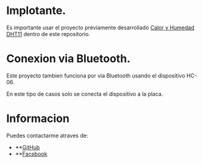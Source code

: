 # Implotante.
Es importante usar el proyecto previamente desarrollado [Calor y Humedad DHT11](https://github.com/CarlosEduardo96/Practicas-Arduino/tree/master/Sensor%20de%20Calor%20y%20Humedad%20DHT11) dentro
de este repositorio.

# Conexion via Bluetooth.
Este proyecto tambien funciona por via Bluetooth 
usando el dispositivo HC-06.

En este tipo de casos solo se conecta el dispositivo a la placa.

# Informacion
Puedes contactarme atraves de:

- **[GitHub](https://github.com/CarlosEduardo96)
- **[Facebook](https://www.facebook.com/carloseduardo.rodriguezcruz.9)



